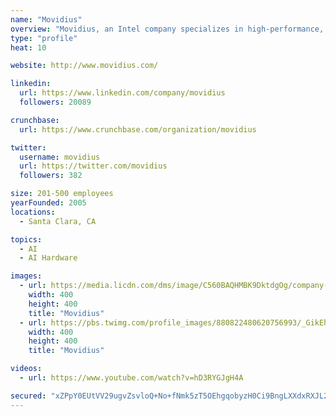 ```yaml
---
name: "Movidius"
overview: "Movidius, an Intel company specializes in high-performance, ultra-low power vision processor chips, for advanced visual intelligence and AI applications on modern devices such smart cameras, drones, robots and wearable devices."
type: "profile"
heat: 10

website: http://www.movidius.com/

linkedin:
  url: https://www.linkedin.com/company/movidius
  followers: 20089

crunchbase:
  url: https://www.crunchbase.com/organization/movidius

twitter:
  username: movidius
  url: https://twitter.com/movidius
  followers: 382

size: 201-500 employees
yearFounded: 2005
locations:
  - Santa Clara, CA

topics:
  - AI
  - AI Hardware

images:
  - url: https://media.licdn.com/dms/image/C560BAQHMBK9DktdgOg/company-logo_200_200/0?e=2159024400&v=beta&t=j1MaElL4ULYzb76NINOkt-hkMqv0RnBWqPMg9fUbqjE
    width: 400
    height: 400
    title: "Movidius"
  - url: https://pbs.twimg.com/profile_images/880822480620756993/_GikEhZy_400x400.jpg
    width: 400
    height: 400
    title: "Movidius"

videos:
  - url: https://www.youtube.com/watch?v=hD3RYGJgH4A

secured: "xZPpY0EUtVV29ugvZsvloQ+No+fNmk5zT5OEhgqobyzH0Ci9BngLXXdxRXJL2q9dS+wxIawj9WaC/Q9xi8Gc0AIjiejZewTTm7uz0F4N7VSFoLi5YC4DBG88uUWaoB4nzOs6grAUcwHCHI5Ix47Z/dZH+6yq6HUdlO78SeyHvQYYaL4+P2l1SBZpUUgsby8jwePgHxj0fXzGBU0uj9JoMIeN0IYkrY4MTlC8Iw3pPRlEihA97Kf59XF8j3O1VH7selQeAT3BtzRmy4nXCveFqmscC/kl1HEeTe9Eamn+uqYjmOFlOl0JJcj8bNNUeQRE;ErjHcwTXSB5KDAYZD2qXSQ=="
---
```


